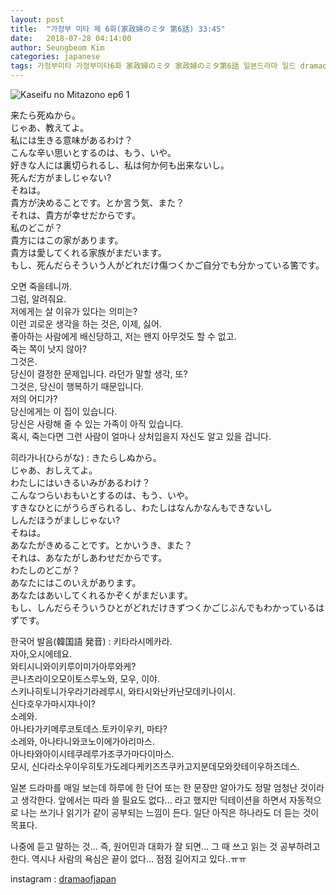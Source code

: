 ```yaml
---
layout: post
title:  "가정부 미타 제 6화(家政婦のミタ 第6話) 33:45"
date:   2018-07-28 04:14:00
author: Seungbeom Kim
categories: japanese
tags: 가정부미타 가정부미타6화 家政婦のミタ 家政婦のミタ第6話 일본드라마 일드 dramaofjapan 일본어공부
---
```


<img src="{{ site.baseurl }}/assets/japanese/kaseifu_no_mita_6_1.PNG" title="Kaseifu no Mitazono ep6 1" class="post-image">

来たら死ぬから。<br>
じゃあ、教えてよ。<br>
私には生きる意味があるわけ？<br>
こんな辛い思いとするのは、もう、いや。<br>
好きな人には裏切られるし、私は何か何も出来ないし。<br>
死んだ方がましじゃない?<br>
そねは。<br>
貴方が決めることです。とか言う気、また？<br>
それは、貴方が幸せだからです。<br>
私のどこが？<br>
貴方にはこの家があります。<br>
貴方は愛してくれる家族がまだいます。<br>
もし、死んだらそういう人がどれだけ傷つくかご自分でも分かっている筈です。

오면 죽을테니까.<br>
그럼, 알려줘요.<br>
저에게는 살 이유가 있다는 의미는?<br>
이런 괴로운 생각을 하는 것은, 이제, 싫어.<br>
좋아하는 사람에게 배신당하고, 저는 왠지 아무것도 할 수 없고.<br>
죽는 쪽이 낫지 않아?<br>
그것은.<br>
당신이 결정한 문제입니다. 라던가 말할 생각, 또?<br>
그것은, 당신이 행복하기 때문입니다.<br>
저의 어디가?<br>
당신에게는 이 집이 있습니다.<br>
당신은 사랑해 줄 수 있는 가족이 아직 있습니다.<br>
혹시, 죽는다면 그런 사람이 얼마나 상처입을지 자신도 알고 있을 겁니다.

히라가나(ひらがな) : きたらしぬから。<br>
じゃあ、おしえてよ。<br>
わたしにはいきるいみがあるわけ？<br>
こんなつらいおもいとするのは、もう、いや。<br>
すきなひとにがうらぎられるし、わたしはなんかなんもできないし<br>
しんだほうがましじゃない?<br>
そねは。<br>
あなたがきめることです。とかいうき、また？<br>
それは、あなたがしあわせだからです。<br>
わたしのどこが？<br>
あなたにはこのいえがあります。<br>
あなたはあいしてくれるかぞくがまだいます。<br>
もし、しんだらそういうひとがどれだけきずつくかごじぶんでもわかっているはずです。

한국어 발음(韓国語 発音) : 키타라시메카라.<br>
자아,오시에테요.<br>
와티시니와이키루이미가아루와케?<br>
콘나츠라이오모이토스루노와, 모우, 이야.<br>
스키나히토니가우라기라레루시, 와타시와난카난모데키나이시.<br>
신다호우가마시쟈나이?<br>
소레와.<br>
아나타가키메루코토데스.토카이우키, 마타?<br>
소레와, 아나타니와코노이에가아리마스.<br>
아나타와아이시테쿠레루가조쿠가마다이마스.<br>
모시, 신다라소우이우히토가도레다케키즈츠쿠카고지분데모와캇테이우하즈데스.

일본 드라마를 매일 보는데 하루에 한 단어 또는 한 문장만 알아가도 정말 엄청난 것이라고 생각한다.
앞에서는 따라 쓸 필요도 없다... 라고 했지만 딕테이션을 하면서 자동적으로 나는 쓰기나 읽기가 같이 공부되는 느낌이 든다. 일단 아직은 하나라도 더 듣는 것이 목표다.

나중에 듣고 말하는 것... 즉, 원어민과 대화가 잘 되면... 그 때 쓰고 읽는 것 공부하려고 한다.
역시나 사람의 욕심은 끝이 없다... 점점 길어지고 있다..ㅠㅠ

instagram : [dramaofjapan](https://www.instagram.com/p/BknXC0WDOXg/?taken-by=dramaofjapan)
